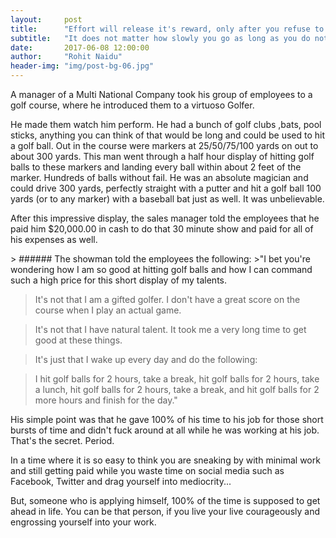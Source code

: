 ```yaml
---
layout:     post
title:      "Effort will release it's reward, only after you refuse to quit"
subtitle:   "It does not matter how slowly you go as long as you do not stop"
date:       2017-06-08 12:00:00
author:     "Rohit Naidu"
header-img: "img/post-bg-06.jpg"
---
```

<p>A manager of a Multi National Company took his group of employees to a golf course, where he introduced them to a virtuoso Golfer.</p>

<p>He made them watch him perform. He had a bunch of golf clubs ,bats, pool sticks, anything you can think of that would be long and could be used to hit a golf ball. Out in the course were markers at 25/50/75/100 yards on out to about 300 yards. This man went through a half hour display of hitting golf balls to these markers and landing every ball within about 2 feet of the marker. Hundreds of balls without fail. He was an absolute magician and could drive 300 yards, perfectly straight with a putter and hit a golf ball 100 yards (or to any marker) with a baseball bat just as well. It was unbelievable.</p>

<p>After this impressive display, the sales manager told the employees that he paid him $20,000.00 in cash to do that 30 minute show and paid for all of his expenses as well. </p>
> ###### The showman told the employees the following:
>"I bet you're wondering how I am so good at hitting golf balls and how I can command such a high price for this short display of my talents.

>It's not that I am a gifted golfer. I don't have a great score on the course when I play an actual game. 

>It's not that I have natural talent. It took me a very long time to get good at these things. 

>It's just that I wake up every day and do the following:

>I hit golf balls for 2 hours, take a break, hit golf balls for 2 hours, take a lunch, hit golf balls for 2 hours, take a break, and hit golf balls for 2 more hours and finish for the day."

<p>His simple point was that he gave 100% of his time to his job for those short bursts of time and didn't fuck around at all while he was working at his job. That's the secret. Period.</p>

<p>In a time where it is so easy to think you are sneaking by with minimal work and still getting paid while you waste time on social media such as Facebook, Twitter and drag yourself into mediocrity... </p>
<p>But, someone who is applying himself, 100% of the time is supposed to get ahead in life. You can be that person, if you live your live courageously and engrossing yourself into your work. </p>
